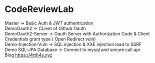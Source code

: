 # CodeReviewLab
Master -> Basic Auth & JWT authentication <br>
DemoOauth2 -> CLient of Github Oauth <br>
DemoOauth2-Server -> Oauth Server with Authorization Code & Client Credentials grant type ( Open Redirect vuln) <br>
Demo-Injection-Vuln -> SQL injection & XXE injection lead to SSRF <br>
Demo SQL-JPA Database -> Connect to mysql and secure call api <br>
Blog https://4rth4s.xyz
